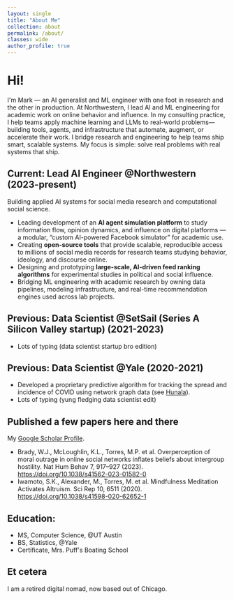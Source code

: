 ```yaml
---
layout: single
title: "About Me"
collection: about
permalink: /about/
classes: wide
author_profile: true
---
```


# Hi!

I'm Mark — an AI generalist and ML engineer with one foot in research and the other in production. At Northwestern, I lead AI and ML engineering for academic work on online behavior and influence. In my consulting practice, I help teams apply machine learning and LLMs to real-world problems—building tools, agents, and infrastructure that automate, augment, or accelerate their work. I bridge research and engineering to help teams ship smart, scalable systems. My focus is simple: solve real problems with real systems that ship.

## Current: Lead AI Engineer @Northwestern (2023-present)

Building applied AI systems for social media research and computational social science.

- Leading development of an **AI agent simulation platform** to study information flow, opinion dynamics, and influence on digital platforms — a modular, “custom AI-powered Facebook simulator” for academic use.  
- Creating **open-source tools** that provide scalable, reproducible access to millions of social media records for research teams studying behavior, ideology, and discourse online.  
- Designing and prototyping **large-scale, AI-driven feed ranking algorithms** for experimental studies in political and social influence.  
- Bridging ML engineering with academic research by owning data pipelines, modeling infrastructure, and real-time recommendation engines used across lab projects.

## Previous: Data Scientist @SetSail (Series A Silicon Valley startup) (2021-2023)

- Lots of typing (data scientist startup bro edition)

## Previous: Data Scientist @Yale (2020-2021)

- Developed a proprietary predictive algorithm for tracking the spread and incidence of COVID using network graph data (see [Hunala](https://iid.yale.edu/hunala/hunala.md/)).
- Lots of typing (yung fledging data scientist edit)

## Published a few papers here and there

My [Google Scholar Profile](https://scholar.google.com/citations?user=d7CzCRMAAAAJ&hl=en).
- Brady, W.J., McLoughlin, K.L., Torres, M.P. et al. Overperception of moral outrage in online social networks inflates beliefs about intergroup hostility. Nat Hum Behav 7, 917–927 (2023). https://doi.org/10.1038/s41562-023-01582-0
- Iwamoto, S.K., Alexander, M., Torres, M. et al. Mindfulness Meditation Activates Altruism. Sci Rep 10, 6511 (2020). https://doi.org/10.1038/s41598-020-62652-1

## Education:
- MS, Computer Science, @UT Austin
- BS, Statistics, @Yale
- Certificate, Mrs. Puff's Boating School

## Et cetera
I am a retired digital nomad, now based out of Chicago.
